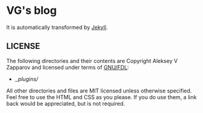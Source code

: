 VG's blog
==========================

It is automatically transformed by [Jekyll](http://github.com/mojombo/jekyll).


LICENSE
-------

The following directories and their contents are Copyright Aleksey V Zapparov
and licensed under terms of [GNU/FDL](http://www.gnu.org/licenses/fdl-1.3.txt):

- *_plugins/*

All other directories and files are MIT licensed unless otherwise specified.
Feel free to use the HTML and CSS as you please. If you do use them, a link
back would be appreciated, but is not required.

